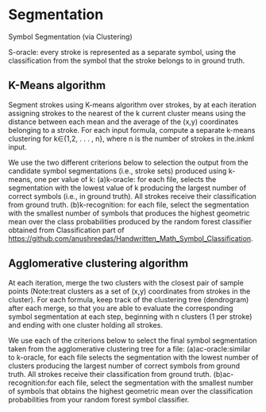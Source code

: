 # Segmentation
Symbol Segmentation (via Clustering)

S-oracle: every stroke is represented as a separate symbol, using the classification from the symbol that the stroke belongs to in ground truth.

## K-Means algorithm
Segment strokes using K-means algorithm over strokes, by at each iteration assigning strokes to the nearest of the k current cluster means using the distance between each mean and the average of the (x,y) coordinates belonging to a stroke. For each input formula, compute a separate k-means clustering for k∈{1,2, . . . , n}, where n is the number of strokes in the.inkml input.

We use the two different criterions below to selection the output from the candidate symbol segmentations (i.e., stroke sets) produced using k-means, one per value of k:
(a)k-oracle: for each file, selects the segmentation with the lowest value of k producing the largest number of correct symbols (i.e., in ground truth). All strokes receive their classification from ground truth.
(b)k-recognition: for each file, select the segmentation with the smallest number of symbols that produces the highest geometric mean over the class probabilities produced by the random forest classifier obtained from Classification part of https://github.com/anushreedas/Handwritten_Math_Symbol_Classification.

## Agglomerative clustering algorithm
At each iteration, merge the two clusters with the closest pair of sample points (Note:treat clusters as a set of (x,y) coordinates from strokes in the cluster). For each formula, keep track of the clustering tree (dendrogram) after each merge, so that you are able to evaluate the corresponding symbol segmentation at each step, beginning with n clusters (1 per stroke) and ending with one cluster holding all strokes.

We use each of the criterions below to select the final symbol segmentation taken from the agglomerative clustering tree for a file:
(a)ac-oracle:similar to k-oracle, for each file selects the segmentation with the lowest number of clusters producing the largest number of correct symbols from ground truth. All strokes receive their classification from ground truth.
(b)ac-recognition:for each file, select the segmentation with the smallest number of symbols that obtains the highest geometric mean over the classification probabilities from your random forest symbol classifier.

